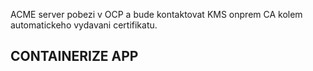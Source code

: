 ACME server pobezi v OCP a bude kontaktovat KMS onprem CA kolem automatickeho vydavani certifikatu.

## CONTAINERIZE APP
